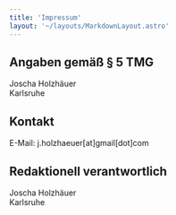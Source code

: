 ```yaml
---
title: 'Impressum'
layout: '~/layouts/MarkdownLayout.astro'
---
```


<h2 class="mb-1">Angaben gem&auml;&szlig; &sect; 5 TMG</h2>
<p>Joscha Holzh&auml;uer<br />
Karlsruhe</p>

<h2 class="mb-1">Kontakt</h2>
<p>E-Mail: j.holzhaeuer[at]gmail[dot]com</p>

<h2 class="mb-1">Redaktionell verantwortlich</h2>
<p>Joscha Holzh&auml;uer<br />Karlsruhe</p>

